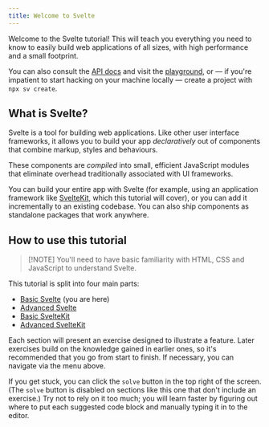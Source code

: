```yaml
---
title: Welcome to Svelte
---
```


Welcome to the Svelte tutorial! This will teach you everything you need to know to easily build web applications of all sizes, with high performance and a small footprint.

You can also consult the [API docs](https://svelte.dev/docs) and visit the [playground](https://svelte.dev/playground), or — if you're impatient to start hacking on your machine locally — create a project with `npx sv create`.

## What is Svelte?

Svelte is a tool for building web applications. Like other user interface frameworks, it allows you to build your app _declaratively_ out of components that combine markup, styles and behaviours.

These components are _compiled_ into small, efficient JavaScript modules that eliminate overhead traditionally associated with UI frameworks.

You can build your entire app with Svelte (for example, using an application framework like [SvelteKit](/docs/kit), which this tutorial will cover), or you can add it incrementally to an existing codebase. You can also ship components as standalone packages that work anywhere.

## How to use this tutorial

> [!NOTE] You'll need to have basic familiarity with HTML, CSS and JavaScript to understand Svelte.

This tutorial is split into four main parts:

- [Basic Svelte](/tutorial/svelte/welcome-to-svelte) (you are here)
- [Advanced Svelte](/tutorial/svelte/tweens)
- [Basic SvelteKit](/tutorial/kit/introducing-sveltekit)
- [Advanced SvelteKit](/tutorial/kit/optional-params)

Each section will present an exercise designed to illustrate a feature. Later exercises build on the knowledge gained in earlier ones, so it's recommended that you go from start to finish. If necessary, you can navigate via the menu above.

If you get stuck, you can click the `solve` button in the top right of the screen. (The `solve` button is disabled on sections like this one that don't include an exercise.) Try not to rely on it too much; you will learn faster by figuring out where to put each suggested code block and manually typing it in to the editor.
